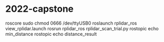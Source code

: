 # 2022-capstone
roscore
sudo chmod 0666 /dev/ttyUSB0
roslaunch rplidar_ros view_rplidar.launch
rosrun rplidar_ros rplidar_scan_trial.py
rostopic echo min_distance
rostopic echo distance_result
